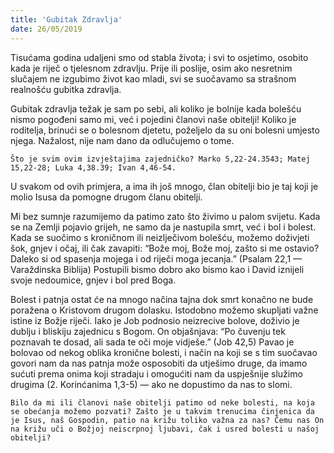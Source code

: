 ```yaml
---
title: 'Gubitak Zdravlja'
date: 26/05/2019
---
```


Tisućama godina udaljeni smo od stabla života; i svi to osjetimo, osobito kada je riječ o tjelesnom zdravlju. Prije ili poslije, osim ako nesretnim slučajem ne izgubimo život kao mladi, svi se suočavamo sa strašnom realnošću gubitka zdravlja.

Gubitak zdravlja težak je sam po sebi, ali koliko je bolnije kada bolešću nismo pogođeni samo mi, već i pojedini članovi naše obitelji! Koliko je roditelja, brinući se o bolesnom djetetu, poželjelo da su oni bolesni umjesto njega. Nažalost, nije nam dano da odlučujemo o tome.

`Što je svim ovim izvještajima zajedničko? Marko 5,22-24.3543; Matej 15,22-28; Luka 4,38.39; Ivan 4,46-54.`

U svakom od ovih primjera, a ima ih još mnogo, član obitelji bio je taj koji je molio Isusa da pomogne drugom članu obitelji.

Mi bez sumnje razumijemo da patimo zato što živimo u palom svijetu. Kada se na Zemlji pojavio grijeh, ne samo da je nastupila smrt, već i bol i bolest. Kada se suočimo s kroničnom ili neizlječivom bolešću, možemo doživjeti šok, gnjev i očaj, ili čak zavapiti: “Bože moj, Bože moj, zašto si me ostavio? Daleko si od spasenja mojega i od riječi moga jecanja.” (Psalam 22,1 — Varaždinska Biblija) Postupili bismo dobro ako bismo kao i David iznijeli svoje nedoumice, gnjev i bol pred Boga.

Bolest i patnja ostat će na mnogo načina tajna dok smrt konačno ne bude poražena o Kristovom drugom dolasku. Istodobno možemo skupljati važne istine iz Božje riječi. Iako je Job podnosio neizrecive bolove, doživio je dublju i bliskiju zajednicu s Bogom. On objašnjava: “Po čuvenju tek poznavah te dosad, ali sada te oči moje vidješe.” (Job 42,5) Pavao je bolovao od nekog oblika kronične bolesti, i način na koji se s tim suočavao govori nam da nas patnja može osposobiti da utješimo druge, da imamo sućuti prema onima koji stradaju i omogućiti nam da uspješnije služimo drugima (2. Korinćanima 1,3-5) — ako ne dopustimo da nas to slomi.

`Bilo da mi ili članovi naše obitelji patimo od neke bolesti, na koja se obećanja možemo pozvati? Zašto je u takvim trenucima činjenica da je Isus, naš Gospodin, patio na križu toliko važna za nas? Čemu nas On na križu uči o Božjoj neiscrpnoj ljubavi, čak i usred bolesti u našoj obitelji?`
